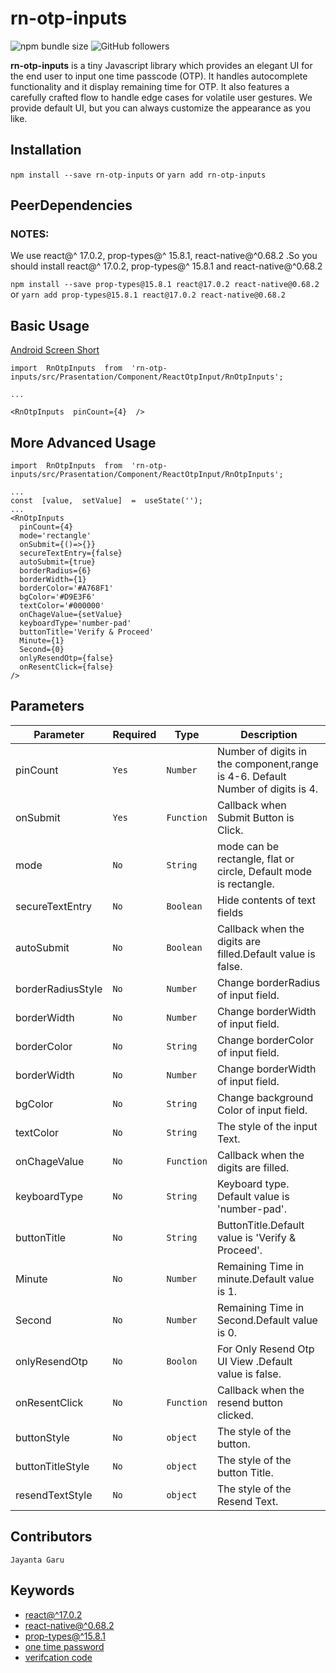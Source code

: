 # rn-otp-inputs

<img alt="npm bundle size" src="https://img.shields.io/bundlephobia/min/rn-otp-inputs">
<img alt="GitHub followers" src="https://img.shields.io/github/followers/jayanta-hub?style=social">

**rn-otp-inputs** is a tiny Javascript library which provides an elegant UI for the end user to input one time passcode (OTP). It handles autocomplete functionality and it display remaining time for OTP. It also features a carefully crafted flow to handle edge cases for volatile user gestures. We provide default UI, but you can always customize the appearance as you like.

## Installation

`npm install --save rn-otp-inputs` or `yarn add rn-otp-inputs`

## PeerDependencies

### NOTES:

We use react@^ 17.0.2, prop-types@^ 15.8.1, react-native@^0.68.2 .So you should install react@^ 17.0.2, prop-types@^ 15.8.1 and react-native@^0.68.2

`npm install --save prop-types@15.8.1 react@17.0.2 react-native@0.68.2` or `yarn add prop-types@15.8.1 react@17.0.2 react-native@0.68.2`

## Basic Usage

[Android Screen Short](https://www.npmjs.com/search?q=keywords:react-native)

```
import  RnOtpInputs  from  'rn-otp-inputs/src/Prasentation/Component/ReactOtpInput/RnOtpInputs';

...

<RnOtpInputs  pinCount={4}  />
```

## More Advanced Usage

```
import  RnOtpInputs  from  'rn-otp-inputs/src/Prasentation/Component/ReactOtpInput/RnOtpInputs';

...
const  [value,  setValue]  =  useState('');
...
<RnOtpInputs
  pinCount={4}
  mode='rectangle'
  onSubmit={()=>{}}
  secureTextEntry={false}
  autoSubmit={true}
  borderRadius={6}
  borderWidth={1}
  borderColor='#A768F1'
  bgColor='#D9E3F6'
  textColor='#000000'
  onChageValue={setValue}
  keyboardType='number-pad'
  buttonTitle='Verify & Proceed'
  Minute={1}
  Second={0}
  onlyResendOtp={false}
  onResentClick={false}
/>
```

## Parameters

| Parameter         | Required | Type       | Description                                                                    |
| ----------------- | -------- | ---------- | ------------------------------------------------------------------------------ |
| pinCount          | `Yes`    | `Number`   | Number of digits in the component,range is 4-6. Default Number of digits is 4. |
| onSubmit          | `Yes`    | `Function` | Callback when Submit Button is Click.                                          |
| mode              | `No`     | `String`   | mode can be rectangle, flat or circle, Default mode is rectangle.              |
| secureTextEntry   | `No`     | `Boolean`  | Hide contents of text fields                                                   |
| autoSubmit        | `No`     | `Boolean`  | Callback when the digits are filled.Default value is false.                    |
| borderRadiusStyle | `No`     | `Number`   | Change borderRadius of input field.                                            |
| borderWidth       | `No`     | `Number`   | Change borderWidth of input field.                                             |
| borderColor       | `No`     | `String`   | Change borderColor of input field.                                             |
| borderWidth       | `No`     | `Number`   | Change borderWidth of input field.                                             |
| bgColor           | `No`     | `String`   | Change background Color of input field.                                        |
| textColor         | `No`     | `String`   | The style of the input Text.                                                   |
| onChageValue      | `No`     | `Function` | Callback when the digits are filled.                                           |
| keyboardType      | `No`     | `String`   | Keyboard type. Default value is 'number-pad'.                                  |
| buttonTitle       | `No`     | `String`   | ButtonTitle.Default value is 'Verify & Proceed'.                               |
| Minute            | `No`     | `Number`   | Remaining Time in minute.Default value is 1.                                   |
| Second            | `No`     | `Number`   | Remaining Time in Second.Default value is 0.                                   |
| onlyResendOtp     | `No`     | `Boolon`   | For Only Resend Otp UI View .Default value is false.                           |
| onResentClick     | `No`     | `Function` | Callback when the resend button clicked.                                       |
| buttonStyle       | `No`     | `object`   | The style of the button.                                                       |
| buttonTitleStyle  | `No`     | `object`   | The style of the button Title.                                                 |
| resendTextStyle   | `No`     | `object`   | The style of the Resend Text.                                                  |

## Contributors

`Jayanta Garu`

## Keywords

- [react@^17.0.2](https://www.npmjs.com/search?q=keywords:react-native)
- [react-native@^0.68.2](https://www.npmjs.com/search?q=keywords:react-native)
- [prop-types@^15.8.1](https://www.npmjs.com/package/prop-types)
- [one time password](https://www.npmjs.com/search?q=keywords:one%20time%20password)
- [verifcation code](https://www.npmjs.com/search?q=keywords:verifcation%20code)
